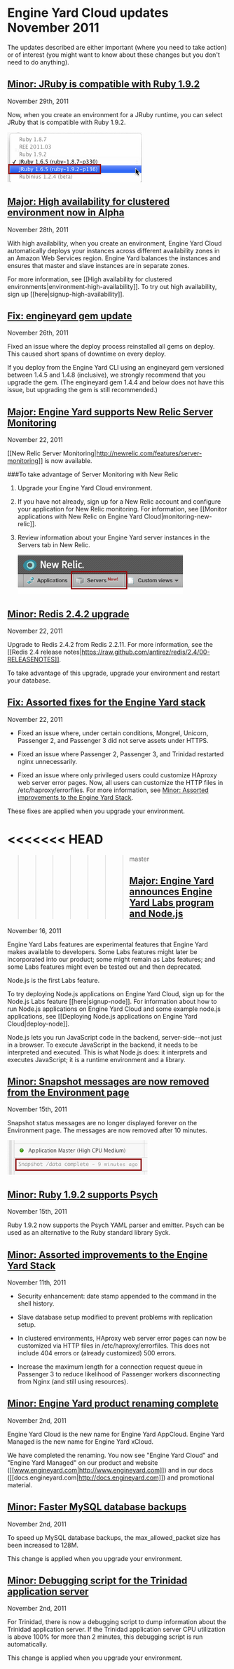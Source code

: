 # Engine Yard Cloud updates November 2011

The updates described are either important (where you need to take action) or of interest (you might want to know about these changes but you don't need to do anything). 


<a href=#update12><h2 id="update12">Minor: JRuby is compatible with Ruby 1.9.2</h2></a>

November 29th, 2011

Now, when you create an environment for a JRuby runtime, you can select JRuby that is compatible with Ruby 1.9.2.

![JRuby for Ruby 1.9.2 pulldown](images/jruby4192.png)  


<a href=#update11><h2 id="update11"><b>Major:</b> High availability for clustered environment now in Alpha</h2></a>

November 28th, 2011

With high availability, when you create an environment, Engine Yard Cloud automatically deploys your instances across different availability zones in an Amazon Web Services region.  Engine Yard balances the instances and ensures that master and slave instances are in separate zones.

For more information, see [[High availability for clustered environments|environment-high-availability]]. To try out high availability, sign up [[here|signup-high-availability]]. 

<a href=#update18><h2 id="update18">Fix: engineyard gem update</h2></a>

November 26th, 2011

Fixed an issue where the deploy process reinstalled all gems on deploy. This caused short spans of downtime on every deploy.

If you deploy from the Engine Yard CLI using an engineyard gem versioned between 1.4.5 and 1.4.8 (inclusive), we strongly recommend that you upgrade the gem. (The engineyard gem 1.4.4 and below does not have this issue, but upgrading the gem is still recommended.)

<a href=#update10><h2 id="update10"><b>Major:</b> Engine Yard supports New Relic Server Monitoring</h2></a>

November 22, 2011

[[New Relic Server Monitoring|http://newrelic.com/features/server-monitoring]] is now available.

###To take advantage of Server Monitoring with New Relic

1. Upgrade your Engine Yard Cloud environment.

2. If you have not already, sign up for a New Relic account and configure your application for New Relic monitoring. For information, see [[Monitor applications with New Relic on Engine Yard Cloud|monitoring-new-relic]].

3. Review information about your Engine Yard server instances in the Servers tab in New Relic.

    ![New Relic Servers tab](images/new_relic_servers_tab.png)   

<a href=#update9><h2 id="update9">Minor: Redis 2.4.2 upgrade</h2></a>

November 22, 2011

Upgrade to Redis 2.4.2 from Redis 2.2.11. For more information, see the [[Redis 2.4 release notes|https://raw.github.com/antirez/redis/2.4/00-RELEASENOTES]].

To take advantage of this upgrade, upgrade your environment and restart your database.
 
<a href=#update8><h2 id="update8"><b>Fix:</b> Assorted fixes for the Engine Yard stack</h2></a>

November 22, 2011

* Fixed an issue where, under certain conditions, Mongrel, Unicorn, Passenger 2, and Passenger 3 did not serve assets under HTTPS.

* Fixed an issue where Passenger 2, Passenger 3, and Trinidad restarted nginx unnecessarily.

* Fixed an issue where only privileged users could customize HAproxy web server error pages. Now, all users can customize the HTTP files in /etc/haproxy/errorfiles. For more information, see [Minor: Assorted improvements to the Engine Yard Stack][4].

These fixes are applied when you upgrade your environment.

<<<<<<< HEAD
=======

>>>>>>> master
<a href=#update7><h2 id="update7"><b>Major:</b> Engine Yard announces Engine Yard Labs program and Node.js</h2></a>

November 16, 2011

Engine Yard Labs features are experimental features that Engine Yard makes available to developers. Some Labs features might later be incorporated into our product; some might remain as Labs features; and some Labs features might even be tested out and then deprecated.

Node.js is the first Labs feature. 

To try deploying Node.js applications on Engine Yard Cloud, sign up for the Node.js Labs feature [[here|signup-node]]. For information about how to run Node.js applications on Engine Yard Cloud and some example node.js applications, see [[Deploying Node.js applications on Engine Yard Cloud|deploy-node]].

Node.js lets you run JavaScript code in the backend, server-side--not just in a browser. To execute JavaScript in the backend, it needs to be interpreted and executed. This is what Node.js does: it interprets and executes JavaScript; it is a runtime environment and a library.


<a href=#update6><h2 id="update6">Minor: Snapshot messages are now removed from the Environment page</h2></a>

November 15th, 2011

Snapshot status messages are no longer displayed forever on the Environment page. The messages are now removed after 10 minutes.

![Example of a snapshot status message](images/snapshot_status_message.png)

<a href=#update5><h2 id="update5">Minor: Ruby 1.9.2 supports Psych</h2></a>

November 15th, 2011

Ruby 1.9.2 now supports the Psych YAML parser and emitter. Psych can be used as an alternative to the Ruby standard library Syck. 

<a href=#update4><h2 id="update4">Minor: Assorted improvements to the Engine Yard Stack</h2></a>

November 11th, 2011

* Security enhancement: date stamp appended to the command in the shell history. 
 
* Slave database setup modified to prevent problems with replication setup.

* In clustered environments, HAproxy web server error pages can now be customized via HTTP files in /etc/haproxy/errorfiles. This does not include 404 errors or (already customized) 500 errors.

* Increase the maximum length for a connection request queue in Passenger 3 to reduce likelihood of Passenger workers disconnecting from Nginx (and still using resources).

<a href=#update3><h2 id="update3">Minor: Engine Yard product renaming complete</h2></a>

November 2nd, 2011

Engine Yard Cloud is the new name for Engine Yard AppCloud. Engine Yard Managed is the new name for Engine Yard xCloud.

We have completed the renaming. You now see "Engine Yard Cloud" and "Engine Yard Managed" on our product and website ([[www.engineyard.com|http://www.engineyard.com]]) and in our docs ([[docs.engineyard.com|http://docs.engineyard.com]]) and promotional material.

<a href=#update2><h2 id="update2">Minor: Faster MySQL database backups</h2></a>

November 2nd, 2011

To speed up MySQL database backups, the max_allowed_packet size has been increased to 128M.

This change is applied when you upgrade your environment.

<a href=#update1><h2 id="update1">Minor: Debugging script for the Trinidad application server</h2></a>

November 2nd, 2011

For Trinidad, there is now a debugging script to dump information about the Trinidad application server. 
If the Trinidad application server CPU utilization is above 100% for more than 2 minutes, this debugging script is run automatically.

This change is applied when you upgrade your environment.




[1]: #update1        "update1"
[2]: #update2        "update2"
[3]: #update3        "update3"
[4]: #update4        "update4"
[5]: #update5        "update5"
[6]: #update6        "update6"
[7]: #update7        "update7"
[8]: #update8        "update8"
[9]: #update9        "update9"
[10]: #update10        "update10"
[11]: #update11        "update11"
[12]: #update12        "update12"
[13]: #update13        "update13"
[14]: #update14        "update14"
[15]: #update15        "update15"
[16]: #update16        "update16"
[17]: #update17        "update17"
[18]: #update18        "update18"

